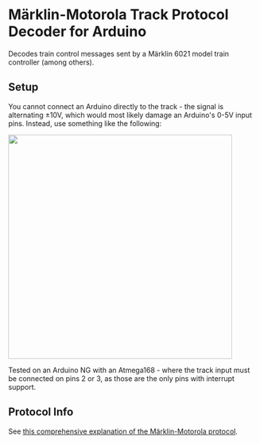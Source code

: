 Märklin-Motorola Track Protocol Decoder for Arduino
===================================================

Decodes train control messages sent by a Märklin 6021 model train controller (among others).

Setup
-----
You cannot connect an Arduino directly to the track - the signal is alternating ±10V, which would most likely damage an Arduino's 0-5V input pins. Instead, use something like the following:

<img src="http://ss.cpfx.ca/qYKU0SZk.png" width="450">

Tested on an Arduino NG with an Atmega168 - where the track input must be connected on pins 2 or 3, as those are the only pins with interrupt support.

Protocol Info
-------------
See [this comprehensive explanation of the Märklin-Motorola protocol](http://www.drkoenig.de/digital/motoueb.htm).


